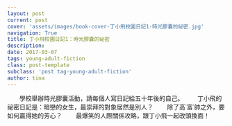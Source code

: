 ```yaml
---
layout: post
current: post
cover: 'assets/images/book-cover-丁小飛校園日記1-時光膠囊的祕密.jpg'
navigation: True
title: 丁小飛校園日記1：時光膠囊的祕密
description: 
date: 2017-03-07
tags: young-adult-fiction
class: post-template
subclass: 'post tag-young-adult-fiction'
author: tina
---
```


　　學校舉辦時光膠囊活動，請每個人寫日記給五十年後的自己。
　　丁小飛的祕密日記是：暗戀的女生，最崇拜的對象居然是別人？
　　除了高˙富˙帥之外，要如何贏得她的芳心？
　　最爆笑的人際關係攻略，跟丁小飛一起改頭換面！

<!--more-->




